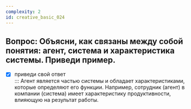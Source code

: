 ```yaml
---
complexity: 2
id: creative_basic_024
---
```

## Вопрос: Объясни, как связаны между собой понятия: агент, система и характеристика системы. Приведи пример.

- [x] приведи свой ответ  
  ::: Агент является частью системы и обладает характеристиками, которые определяют его функции. Например, сотрудник (агент) в компании (система) имеет характеристику продуктивности, влияющую на результат работы.